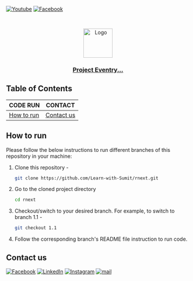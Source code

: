 [![Youtube][youtube-shield]][youtube-url]
[![Facebook][facebook-shield]][facebook-group-url]

<!-- PROJECT LOGO -->
<br />
 <p align="center">
    <img src="https://i.ibb.co/k4Mk2L5/Colorful-Brain-Human-Technology-Logo.png" alt="Logo" width="80" height="80" />
    <h3 align="center "><a href="https://mdtanvirahamedshanto.live" target="_blank" >Project Eventry...</a></h3>
</p>

<!-- TABLE OF CONTENTS -->

## Table of Contents

| CODE RUN                   | CONTACT                    |
| -------------------------- | -------------------------- |
| [How to run](#-how-to-run) | [Contact us](#-contact-us) |

<!-- HOW TO RUN -->

## How to run

Please follow the below instructions to run different branches of this repository in your machine:

1. Clone this repository -
   ```sh
   git clone https://github.com/Learn-with-Sumit/rnext.git
   ```
2. Go to the cloned project directory
   ```sh
   cd rnext
   ```
3. Checkout/switch to your desired branch. For example, to switch to branch 1.1 -
   ```sh
   git checkout 1.1
   ```
4. Follow the corresponding branch's README file instruction to run code.

<!-- CONTACT  -->

## Contact us

[![Facebook][facebook-shield]][facebook-url]
[![LinkedIn][linkedin-shield]][linkedin-url]
[![Instagram][instagram-shield]][instagram-url]
[![mail][mail-shield]][mail-url]

<!-- MARKDOWN LINKS & IMAGES -->

[youtube-shield]: https://img.shields.io/badge/-Youtube-black.svg?style=flat-square&logo=youtube&color=555&logoColor=white
[youtube-url]: https://youtube.com/mdtanvirahamedshanto
[facebook-shield]: https://img.shields.io/badge/-Facebook-black.svg?style=flat-square&logo=facebook&color=555&logoColor=white
[facebook-url]: https://facebook.com/mdtanvirahamedshanto
[facebook-group-url]: https://facebook.com/groups/mdtanvirahamedshanto
[instagram-shield]: https://img.shields.io/badge/-Instagram-black.svg?style=flat-square&logo=instagram&color=555&logoColor=white
[instagram-url]: https://instagram.com/mdtanvirahamedshanto
[linkedin-shield]: https://img.shields.io/badge/-LinkedIn-black.svg?style=flat-square&logo=linkedin&colorB=555
[linkedin-url]: https://linkedin.com/in/mdtanvirahamedshanto
[thumbnail-shield]: https://i.ibb.co/d6hxnvd/Screenshot-50.png
[mail-shield]: https://img.shields.io/badge/%F0%9F%93%A7%20Email-mdtanvirahamedshanto@gmail.com-lightgray
[mail-url]: mailto:mdtanvirahamedshanto@gmail.com
[htmlicon-shield]: https://img.icons8.com/external-flaticons-flat-flat-icons/28/undefined/external-html-computer-programming-flaticons-flat-flat-icons.png
